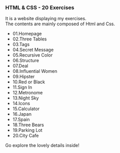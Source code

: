 ### HTML & CSS - 20 Exercises 
It is a website displaying my exercises.  
The contents are mainly composed of Html and Css.

  - 01.Homepage
  - 02.Three Tables
  - 03.Tags
  - 04.Secret Message
  - 05.Recursive Color
  - 06.Structure
  - 07.Deal
  - 08.Influential Women
  - 09.Hipster
  - 10.Red or Black
  - 11.Sign In
  - 12.Metronome
  - 13.Night Sky
  - 14.Icons
  - 15.Calculator
  - 16.Japan
  - 17.Spain
  - 18.Three Bears
  - 19.Parking Lot
  - 20.City Cafe
  
Go explore the lovely details inside!
